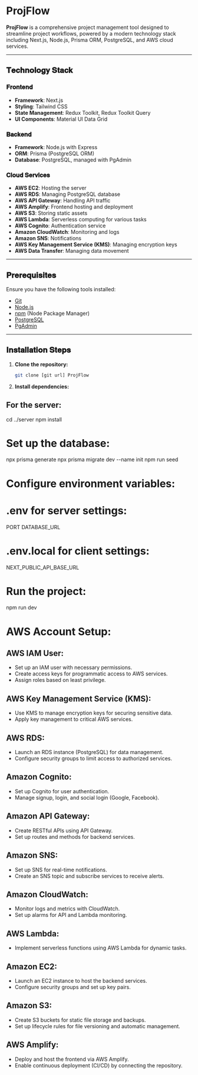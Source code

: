 # ProjFlow

**ProjFlow** is a comprehensive project management tool designed to streamline project workflows, powered by a modern technology stack including Next.js, Node.js, Prisma ORM, PostgreSQL, and AWS cloud services.

---

## 𝐓𝐞𝐜𝐡𝐧𝐨𝐥𝐨𝐠𝐲 𝐒𝐭𝐚𝐜𝐤

### 𝐅𝐫𝐨𝐧𝐭𝐞𝐧𝐝
- **Framework**: Next.js
- **Styling**: Tailwind CSS
- **State Management**: Redux Toolkit, Redux Toolkit Query
- **UI Components**: Material UI Data Grid


### 𝐁𝐚𝐜𝐤𝐞𝐧𝐝
- **Framework**: Node.js with Express
- **ORM**: Prisma (PostgreSQL ORM)
- **Database**: PostgreSQL, managed with PgAdmin


### 𝐂𝐥𝐨𝐮𝐝 𝐒𝐞𝐫𝐯𝐢𝐜𝐞𝐬
- **AWS EC2**: Hosting the server
- **AWS RDS**: Managing PostgreSQL database
- **AWS API Gateway**: Handling API traffic
- **AWS Amplify**: Frontend hosting and deployment
- **AWS S3**: Storing static assets
- **AWS Lambda**: Serverless computing for various tasks
- **AWS Cognito**: Authentication service
- **Amazon CloudWatch**: Monitoring and logs
- **Amazon SNS**: Notifications
- **AWS Key Management Service (KMS)**: Managing encryption keys
- **AWS Data Transfer**: Managing data movement


---

## 𝐏𝐫𝐞𝐫𝐞𝐪𝐮𝐢𝐬𝐢𝐭𝐞𝐬

Ensure you have the following tools installed:

- [Git](https://git-scm.com/)
- [Node.js](https://nodejs.org/en/)
- [npm](https://www.npmjs.com/) (Node Package Manager)
- [PostgreSQL](https://www.postgresql.org/download/)
- [PgAdmin](https://www.pgadmin.org/download/)

---

## 𝐈𝐧𝐬𝐭𝐚𝐥𝐥𝐚𝐭𝐢𝐨𝐧 𝐒𝐭𝐞𝐩𝐬

1. **Clone the repository:**
   ```bash
   git clone [git url] ProjFlow

2. **Install dependencies:**



## For the server:

cd ../server
npm install


# Set up the database:

npx prisma generate
npx prisma migrate dev --name init
npm run seed


# Configure environment variables:

# .env for server settings:
PORT
DATABASE_URL

# .env.local for client settings:
NEXT_PUBLIC_API_BASE_URL

# Run the project:

npm run dev


# AWS Account Setup:

## AWS IAM User:
- Set up an IAM user with necessary permissions.
- Create access keys for programmatic access to AWS services.
- Assign roles based on least privilege.

## AWS Key Management Service (KMS):
- Use KMS to manage encryption keys for securing sensitive data.
- Apply key management to critical AWS services.

## AWS RDS:
- Launch an RDS instance (PostgreSQL) for data management.
- Configure security groups to limit access to authorized services.

## Amazon Cognito:
- Set up Cognito for user authentication.
- Manage signup, login, and social login (Google, Facebook).

## Amazon API Gateway:
- Create RESTful APIs using API Gateway.
- Set up routes and methods for backend services.

## Amazon SNS:
- Set up SNS for real-time notifications.
- Create an SNS topic and subscribe services to receive alerts.

## Amazon CloudWatch:
- Monitor logs and metrics with CloudWatch.
- Set up alarms for API and Lambda monitoring.

## AWS Lambda:
- Implement serverless functions using AWS Lambda for dynamic tasks.

## Amazon EC2:
- Launch an EC2 instance to host the backend services.
- Configure security groups and set up key pairs.

## Amazon S3:
- Create S3 buckets for static file storage and backups.
- Set up lifecycle rules for file versioning and automatic management.

## AWS Amplify:
- Deploy and host the frontend via AWS Amplify.
- Enable continuous deployment (CI/CD) by connecting the repository.
